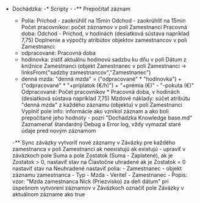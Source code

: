 * Dochádzka:
-* Scripty - 
	-** Prepočítať záznam
	- Polia:
	Príchod - zaokrúhliť na 15min
	Odchod - zaokrúhliť na 15min
	Počet pracovníkov: počet záznamov v poli Zamestnanci
	Pracovná doba: Odchod - Príchod, v hodinách (desiatková sústava napríklad 7,75)
	Doplnenie a výpočty atribútov objektov zamestnancov v poli Zamestnanci:
	- odpracované: Pracovná doba
	- hodinovka: zistiť aktuálnu hodinovú sadzbu ku dňu v poli Dátum z knižnice Zamestnanci (objekt Zamestnanec v poli Zamestnanci -> linksFrom("sadzby zamestnancov","Zamestnanec")
	- denná mzda: "denná mzda" = ("odpracované" * "hodinovka") + ("odpracované" * "+príplatok (€/h)") + "+prémia (€)" - "-pokuta (€)"
	Odpracované: Počet pracovníkov * Pracovná doba, v hodinách (desiatková sústava napríklad 7,75)
	Mzdové náklady: súčet atribútu "denná mzda" z každého záznamu (objektu) v poli Zamestnanci
    Vyplniť pole info: informácie ako vznikol záznam a ako boli prepočítané jeho hodnoty - pozri "Dochádzka Knowledge base.md"
    Zaznamenať štandardný Debug a Error log, vždy vymazať staré údaje pred novým záznamom

	-** Sync záväzky
	vytvoriť nové záznamy v Záväzky pre každého zamestnanca v poli Zamestnanci ak neexistujú
	ak existujú - upraviť v záväzkoch pole Suma a pole Zostatok (Suma - Zaplatené), 
	ak je Zostatok > 0, nastaviť stav na Čiastočne uhradené
	ak je Zostatok = 0 nastaviť stav na Neuhradené
	nastaviť polia: 
		- Zamestnanec - objekt záznamu zamestnanca
		- Typ - Mzda
		- Veriteľ - Zamestnanec
		- Popis: vzor: "Mzda zamestnanca Nick (Priezvisko) za deň dátum"
	pri úspešnom vytvorení záznamov v Záväzkoch označiť pole Záväzky v aktuálnom zázname ako true



